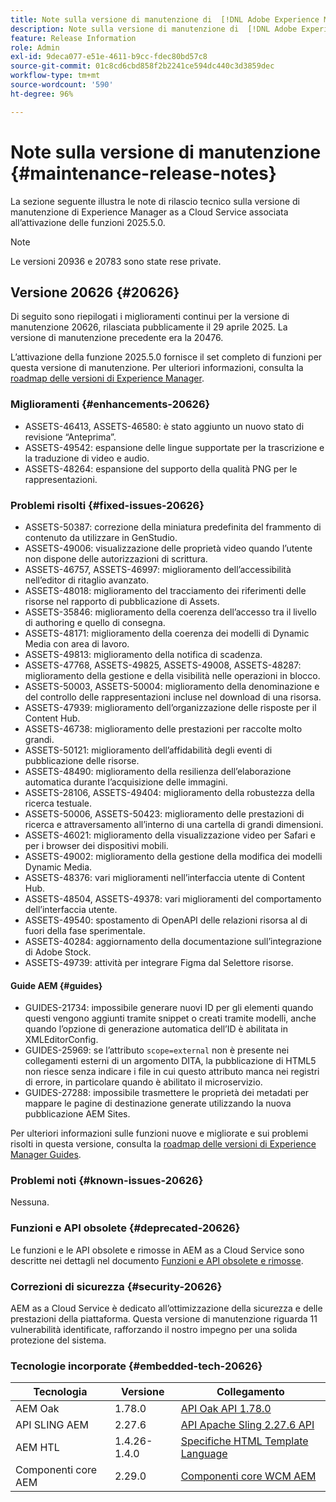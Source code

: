 ```yaml
---
title: Note sulla versione di manutenzione di  [!DNL Adobe Experience Manager] as a Cloud Service associato all’attivazione delle funzioni 2025.5.0.
description: Note sulla versione di manutenzione di  [!DNL Adobe Experience Manager] as a Cloud Service associato all’attivazione delle funzioni 2025.5.0.
feature: Release Information
role: Admin
exl-id: 9deca077-e51e-4611-b9cc-fdec80bd57c8
source-git-commit: 01c8cd6cbd858f2b2241ce594dc440c3d3859dec
workflow-type: tm+mt
source-wordcount: '590'
ht-degree: 96%

---
```


# Note sulla versione di manutenzione {#maintenance-release-notes}

La sezione seguente illustra le note di rilascio tecnico sulla versione di manutenzione di Experience Manager as a Cloud Service associata all’attivazione delle funzioni 2025.5.0.

>[!NOTE]
>
> Le versioni 20936 e 20783 sono state rese private.

## Versione 20626 {#20626}

Di seguito sono riepilogati i miglioramenti continui per la versione di manutenzione 20626, rilasciata pubblicamente il 29 aprile 2025. La versione di manutenzione precedente era la 20476.

L’attivazione della funzione 2025.5.0 fornisce il set completo di funzioni per questa versione di manutenzione. Per ulteriori informazioni, consulta la [roadmap delle versioni di Experience Manager](https://experienceleague.adobe.com/it/docs/experience-manager-release-information/aem-release-updates/update-releases-roadmap).

### Miglioramenti {#enhancements-20626}

* ASSETS-46413, ASSETS-46580: è stato aggiunto un nuovo stato di revisione “Anteprima”.
* ASSETS-49542: espansione delle lingue supportate per la trascrizione e la traduzione di video e audio.
* ASSETS-48264: espansione del supporto della qualità PNG per le rappresentazioni.

### Problemi risolti {#fixed-issues-20626}

* ASSETS-50387: correzione della miniatura predefinita del frammento di contenuto da utilizzare in GenStudio.
* ASSETS-49006: visualizzazione delle proprietà video quando l’utente non dispone delle autorizzazioni di scrittura.
* ASSETS-46757, ASSETS-46997: miglioramento dell’accessibilità nell’editor di ritaglio avanzato.
* ASSETS-48018: miglioramento del tracciamento dei riferimenti delle risorse nel rapporto di pubblicazione di Assets.
* ASSETS-35846: miglioramento della coerenza dell’accesso tra il livello di authoring e quello di consegna.
* ASSETS-48171: miglioramento della coerenza dei modelli di Dynamic Media con area di lavoro.
* ASSETS-49813: miglioramento della notifica di scadenza.
* ASSETS-47768, ASSETS-49825, ASSETS-49008, ASSETS-48287: miglioramento della gestione e della visibilità nelle operazioni in blocco.
* ASSETS-50003, ASSETS-50004: miglioramento della denominazione e del controllo delle rappresentazioni incluse nel download di una risorsa.
* ASSETS-47939: miglioramento dell’organizzazione delle risposte per il Content Hub.
* ASSETS-46738: miglioramento delle prestazioni per raccolte molto grandi.
* ASSETS-50121: miglioramento dell’affidabilità degli eventi di pubblicazione delle risorse.
* ASSETS-48490: miglioramento della resilienza dell’elaborazione automatica durante l’acquisizione delle immagini.
* ASSETS-28106, ASSETS-49404: miglioramento della robustezza della ricerca testuale.
* ASSETS-50006, ASSETS-50423: miglioramento delle prestazioni di ricerca e attraversamento all’interno di una cartella di grandi dimensioni.
* ASSETS-46021: miglioramento della visualizzazione video per Safari e per i browser dei dispositivi mobili.
* ASSETS-49002: miglioramento della gestione della modifica dei modelli Dynamic Media.
* ASSETS-48376: vari miglioramenti nell’interfaccia utente di Content Hub.
* ASSETS-48504, ASSETS-49378: vari miglioramenti del comportamento dell’interfaccia utente.
* ASSETS-49540: spostamento di OpenAPI delle relazioni risorsa al di fuori della fase sperimentale.
* ASSETS-40284: aggiornamento della documentazione sull’integrazione di Adobe Stock.
* ASSETS-49739: attività per integrare Figma dal Selettore risorse.

#### Guide AEM {#guides}

* GUIDES-21734: impossibile generare nuovi ID per gli elementi quando questi vengono aggiunti tramite snippet o creati tramite modelli, anche quando l’opzione di generazione automatica dell’ID è abilitata in XMLEditorConfig.
* GUIDES-25969: se l’attributo `scope=external` non è presente nei collegamenti esterni di un argomento DITA, la pubblicazione di HTML5 non riesce senza indicare i file in cui questo attributo manca nei registri di errore, in particolare quando è abilitato il microservizio.
* GUIDES-27288: impossibile trasmettere le proprietà dei metadati per mappare le pagine di destinazione generate utilizzando la nuova pubblicazione AEM Sites.

Per ulteriori informazioni sulle funzioni nuove e migliorate e sui problemi risolti in questa versione, consulta la [roadmap delle versioni di Experience Manager Guides](https://experienceleague.adobe.com/it/docs/experience-manager-guides/using/release-info/aem-guides-releases-roadmap).

### Problemi noti {#known-issues-20626}

Nessuna.

### Funzioni e API obsolete {#deprecated-20626}

Le funzioni e le API obsolete e rimosse in AEM as a Cloud Service sono descritte nei dettagli nel documento [Funzioni e API obsolete e rimosse](/help/release-notes/deprecated-removed-features.md).

### Correzioni di sicurezza {#security-20626}

AEM as a Cloud Service è dedicato all’ottimizzazione della sicurezza e delle prestazioni della piattaforma. Questa versione di manutenzione riguarda 11 vulnerabilità identificate, rafforzando il nostro impegno per una solida protezione del sistema.

### Tecnologie incorporate {#embedded-tech-20626}

| Tecnologia | Versione | Collegamento |
|---|---|---|
| AEM Oak | 1.78.0 | [API Oak API 1.78.0](https://www.javadoc.io/doc/org.apache.jackrabbit/oak-api/1.78.0/index.html) |
| API SLING AEM | 2.27.6 | [API Apache Sling 2.27.6 API](https://www.javadoc.io/doc/org.apache.sling/org.apache.sling.api/latest/index.html) |
| AEM HTL | 1.4.26-1.4.0 | [Specifiche HTML Template Language](https://github.com/adobe/htl-spec) |
| Componenti core AEM | 2.29.0 | [Componenti core WCM AEM](https://github.com/adobe/aem-core-wcm-components) |
